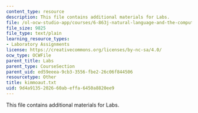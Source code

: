 ```yaml
---
content_type: resource
description: This file contains additional materials for Labs.
file: /ol-ocw-studio-app/courses/6-863j-natural-language-and-the-computer-representation-of-knowledge-spring-2003/9d4a9135202660abeffa6450a8820ee9_kimmoaut.txt
file_size: 9825
file_type: text/plain
learning_resource_types:
- Laboratory Assignments
license: https://creativecommons.org/licenses/by-nc-sa/4.0/
ocw_type: OCWFile
parent_title: Labs
parent_type: CourseSection
parent_uid: ed59eeea-9cb3-3556-fbe2-26c06f844506
resourcetype: Other
title: kimmoaut.txt
uid: 9d4a9135-2026-60ab-effa-6450a8820ee9
---
```

This file contains additional materials for Labs.